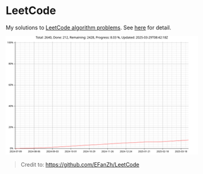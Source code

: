 # LeetCode

My solutions to [LeetCode algorithm problems](https://leetcode.com/problemset/algorithms/). See [here](https://diwangshepi.github.io/LeetCode/) for detail.

![](docs/progress.svg)

> Credit to: https://github.com/EFanZh/LeetCode